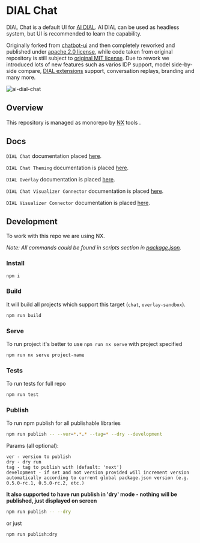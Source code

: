 # DIAL Chat

DIAL Chat is a default UI for [AI DIAL](https://epam-rail.com). AI DIAL can be used as headless system, but UI is recommended to learn the capability.

Originally forked from [chatbot-ui](https://github.com/mckaywrigley/chatbot-ui) and then completely reworked and published under [apache 2.0 license](./LICENSE), while code taken from original repository is still subject to [original MIT license](./license-original). Due to rework we introduced lots of new features such as varios IDP support, model side-by-side compare, [DIAL extensions](https://epam-rail.com/extension-framework) support, conversation replays, branding and many more.

![ai-dial-chat](./docs/ai-dial-chat.png)

## Overview

This repository is managed as monorepo by [NX](https://nx.dev/) tools .

## Docs

`DIAL Chat` documentation placed [here](./apps/chat/README.md).

`DIAL Chat Theming` documentation is placed [here](./docs/THEME-CUSTOMIZATION.md).

`DIAL Overlay` documentation is placed [here](./libs/overlay/README.md).

`DIAL Chat Visualizer Connector` documentation is placed [here](./libs/chat-visualizer-connector/README.md).

`DIAL Visualizer Connector` documentation is placed [here](./libs/visualizer-connector/README.md).

## Development

To work with this repo we are using NX.

_Note: All commands could be found in scripts section in [package.json](./package.json)._

### Install

```bash
npm i
```

### Build

It will build all projects which support this target (`chat`, `overlay-sandbox`).

```bash
npm run build
```

### Serve

To run project it's better to use `npm run nx serve` with project specified

```bash
npm run nx serve project-name
```

### Tests

To run tests for full repo

```bash
npm run test
```

### Publish

To run npm publish for all publishable libraries

```bash
npm run publish -- --ver=*.*.* --tag=* --dry --development
```

Params (all optional):

```
ver - version to publish
dry - dry run
tag - tag to publish with (default: 'next')
development - if set and not version provided will increment version automatically according to current global package.json version (e.g. 0.5.0-rc.1, 0.5.0-rc.2, etc.)
```

**It also supported to have run publish in 'dry' mode - nothing will be published, just displayed on screen**

```bash
npm run publish -- --dry
```

or just

```bash
npm run publish:dry
```
